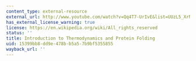 ```yaml
---
content_type: external-resource
external_url: http://www.youtube.com/watch?v=Qq4T7-UrIvE&list=UUzL5_XrNsQAbEKPv-EBSnSg&index=8&feature=plcp
has_external_license_warning: true
license: https://en.wikipedia.org/wiki/All_rights_reserved
status: ''
title: Introduction to Thermodynamics and Protein Folding
uid: 15399bb8-dd9e-478b-b5a5-7b9bf5355855
wayback_url: ''
---
```

